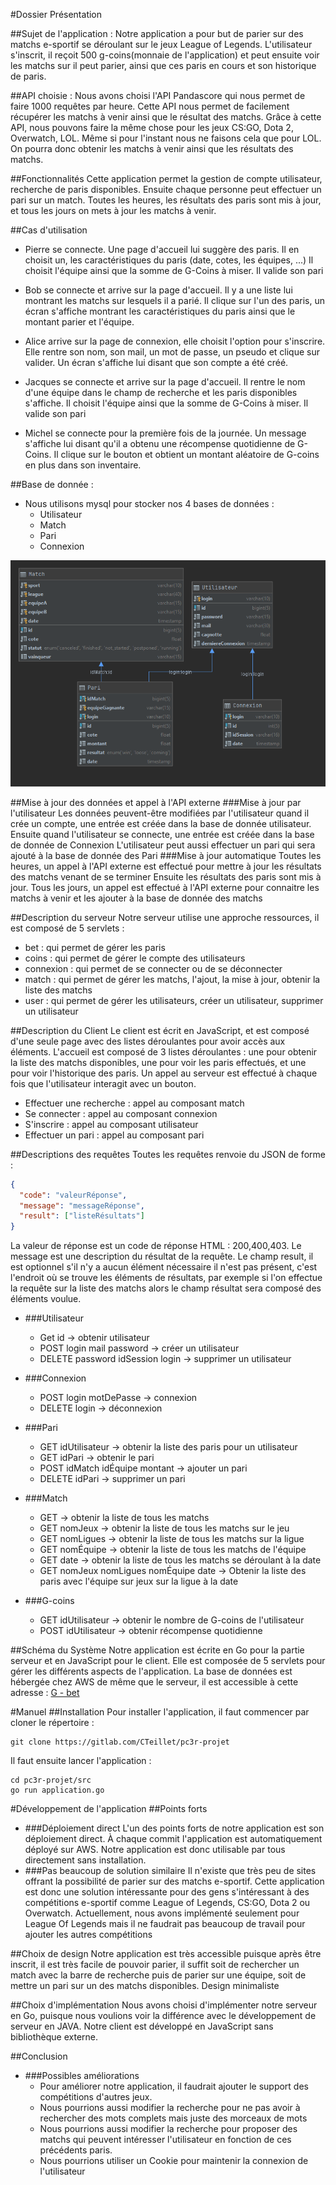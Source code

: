#Dossier Présentation

##Sujet de l'application :
    Notre application a pour but de parier sur des matchs e-sportif se déroulant sur le jeux League of Legends.
    L'utilisateur s'inscrit, il reçoit 500 g-coins(monnaie de l'application) et peut ensuite voir les matchs sur
    il peut parier, ainsi que ces paris en cours et son historique de paris.

##API choisie :
    Nous avons choisi l'API Pandascore qui nous permet de faire 1000 requêtes par heure.
    Cette API nous permet de facilement récupérer les matchs à venir ainsi que le résultat des matchs.
    Grâce à cette API, nous pouvons faire la même chose pour les jeux CS:GO, Dota 2, Overwatch, LOL.
    Même si pour l'instant nous ne faisons cela que pour LOL.
    On pourra donc obtenir les matchs à venir ainsi que les résultats des matchs.

##Fonctionnalités
    Cette application permet la gestion de compte utilisateur, recherche de paris disponibles.
    Ensuite chaque personne peut effectuer un pari sur un match.
    Toutes les heures, les résultats des paris sont mis à jour, et tous les jours on mets à jour les matchs à venir.


##Cas d'utilisation

- Pierre se connecte. Une page d'accueil lui suggère des paris.
  Il en choisit un, les caractéristiques du paris (date, cotes, les équipes, ...)
  Il choisit l'équipe ainsi que la somme de G-Coins à miser.
  Il valide son pari

- Bob se connecte et arrive sur la page d'accueil.
  Il y a une liste lui montrant les matchs sur lesquels il a parié.
  Il clique sur l'un des paris, un écran s'affiche montrant les caractéristiques du paris
  ainsi que le montant parier et l'équipe.

- Alice arrive sur la page de connexion, elle choisit l'option pour s'inscrire.
  Elle rentre son nom, son mail, un mot de passe, un pseudo et clique sur valider.
  Un écran s'affiche lui disant que son compte a été créé.

- Jacques se connecte et arrive sur la page d'accueil.
  Il rentre le nom d'une équipe dans le champ de recherche et les paris disponibles s'affiche.
  Il choisit l'équipe ainsi que la somme de G-Coins à miser.
  Il valide son pari

- Michel se connecte pour la première fois de la journée.
  Un message s'affiche lui disant qu'il a obtenu une récompense quotidienne de G-Coins.
  Il clique sur le bouton et obtient un montant aléatoire de G-coins en plus dans son inventaire.

##Base de donnée :
- Nous utilisons mysql pour stocker nos 4 bases de données :
    - Utilisateur
    - Match
    - Pari
    - Connexion

![Schema Base de données](schema-bd.PNG)

##Mise à jour des données et appel à l'API externe
###Mise à jour par l'utilisateur
Les données peuvent-être modifiées par l'utilisateur quand il crée un compte, une entrée est créée dans la base de donnée utilisateur.
Ensuite quand l'utilisateur se connecte, une entrée est créée dans la base de donnée de Connexion
L'utilisateur peut aussi effectuer un pari qui sera ajouté à la base de donnée des Pari
###Mise à jour automatique
Toutes les heures, un appel à l'API externe est effectué pour mettre à jour les résultats des matchs venant de se terminer
Ensuite les résultats des paris sont mis à jour.
Tous les jours, un appel est effectué à l'API externe pour connaitre les matchs à venir et les ajouter à la base de donnée des matchs

##Description du serveur
Notre serveur utilise une approche ressources, il est composé de 5 servlets :
- bet : qui permet de gérer les paris
- coins : qui permet de gérer le compte des utilisateurs
- connexion : qui permet de se connecter ou de se déconnecter
- match : qui permet de gérer les matchs, l'ajout, la mise à jour, obtenir la liste des matchs
- user : qui permet de gérer les utilisateurs, créer un utilisateur, supprimer un utilisateur

##Description du Client
Le client est écrit en JavaScript, et est composé d'une seule page avec des listes déroulantes pour avoir accès aux éléments.
L'accueil est composé de 3 listes déroulantes : une pour obtenir la liste des matchs disponibles, une pour voir les paris effectués,
et une pour voir l'historique des paris.
Un appel au serveur est effectué à chaque fois que l'utilisateur interagit avec un bouton.
- Effectuer une recherche : appel au composant match
- Se connecter : appel au composant connexion
- S'inscrire : appel au composant utilisateur
- Effectuer un pari : appel au composant pari

##Descriptions des requêtes
Toutes les requêtes renvoie du JSON de forme :
```json
{
  "code": "valeurRéponse",
  "message": "messageRéponse",
  "result": ["listeRésultats"]
}
```
La valeur de réponse est un code de réponse HTML : 200,400,403.
Le message est une description du résultat de la requête.
Le champ result, il est optionnel s'il n'y a aucun élément nécessaire il n'est pas présent,
c'est l'endroit où se trouve les éléments de résultats, par exemple si l'on effectue
la requête sur la liste des matchs alors le champ résultat sera composé des éléments voulue.
- ###Utilisateur
    - Get id -> obtenir utilisateur
    - POST login mail password -> créer un utilisateur
    - DELETE password idSession login -> supprimer un utilisateur

- ###Connexion
    - POST login motDePasse -> connexion
    - DELETE login -> déconnexion

- ###Pari
    - GET idUtilisateur -> obtenir la liste des paris pour un utilisateur
    - GET idPari -> obtenir le pari
    - POST idMatch idÉquipe montant -> ajouter un pari
    - DELETE idPari -> supprimer un pari

- ###Match
    - GET -> obtenir la liste de tous les matchs
    - GET nomJeux -> obtenir la liste de tous les matchs sur le jeu
    - GET nomLigues -> obtenir la liste de tous les matchs sur la ligue
    - GET nomÉquipe -> obtenir la liste de tous les matchs de l'équipe
    - GET date -> obtenir la liste de tous les matchs se déroulant à la date
    - GET nomJeux nomLigues nomÉquipe date -> Obtenir la liste des paris avec l'équipe sur jeux sur la ligue à la date

- ###G-coins
    - GET idUtilisateur -> obtenir le nombre de G-coins de l'utilisateur
    - POST idUtilisateur -> obtenir récompense quotidienne


##Schéma du Système
Notre application est écrite en Go pour la partie serveur et en JavaScript pour le client.
Elle est composée de 5 servlets pour gérer les différents aspects de l'application.
La base de données est hébergée chez AWS de même que le serveur,
il est accessible à cette adresse : [G - bet](http://projet-pc3r.eba-d6ekfsap.eu-west-3.elasticbeanstalk.com/)

#Manuel
##Installation
Pour installer l'application, il faut commencer par cloner le répertoire :
````shell
git clone https://gitlab.com/CTeillet/pc3r-projet
````
Il faut ensuite lancer l'application :
````shell
cd pc3r-projet/src
go run application.go
````

#Développement de l'application
##Points forts
  - ###Déploiement direct
L'un des points forts de notre application est son déploiement direct.
À chaque commit l'application est automatiquement déployé sur AWS. 
Notre application est donc utilisable par tous directement sans installation.
  - ###Pas beaucoup de solution similaire
Il n'existe que très peu de sites offrant la possibilité de parier sur des matchs e-sportif.
Cette application est donc une solution intéressante pour des gens s'intéressant à des compétitions e-sportif comme 
League of Legends, CS:GO, Dota 2 ou Overwatch.
Actuellement, nous avons implémenté seulement pour League Of Legends mais il ne faudrait pas beaucoup de travail pour ajouter les autres compétitions

##Choix de design
Notre application est très accessible puisque après être inscrit, 
il est très facile de pouvoir parier, il suffit soit de rechercher un match avec la barre de recherche puis de parier sur une équipe, 
soit de mettre un pari sur un des matchs disponibles. Design minimaliste

##Choix d'implémentation
Nous avons choisi d'implémenter notre serveur en Go, puisque nous voulions voir la différence avec le développement de serveur en JAVA.
Notre client est développé en JavaScript sans bibliothèque externe.

##Conclusion
- ###Possibles améliorations
  - Pour améliorer notre application, il faudrait ajouter le support des compétitions d'autres jeux.
  - Nous pourrions aussi modifier la recherche pour ne pas avoir à rechercher des mots complets mais juste des morceaux de mots 
  - Nous pourrions aussi modifier la recherche pour proposer des matchs qui peuvent intéresser l'utilisateur 
    en fonction de ces précédents paris.
  - Nous pourrions utiliser un Cookie pour maintenir la connexion de l'utilisateur